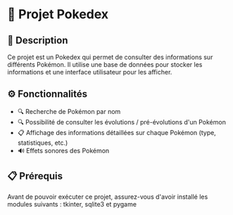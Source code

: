 # 📖 Projet Pokedex

## 📝 Description

Ce projet est un Pokedex qui permet de consulter des informations sur différents Pokémon. Il utilise une base de données pour stocker les informations et une interface utilisateur pour les afficher.

## ⚙️ Fonctionnalités

- 🔍 Recherche de Pokémon par nom
- 🔍 Possibilité de consulter les évolutions / pré-évolutions d'un Pokémon
- 📋 Affichage des informations détaillées sur chaque Pokémon (type, statistiques, etc.)
- 🔊 Effets sonores des Pokémon

## 📋 Prérequis

Avant de pouvoir exécuter ce projet, assurez-vous d'avoir installé les modules suivants : tkinter, sqlite3 et pygame
